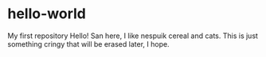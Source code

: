 # hello-world
My first repository
Hello!
San here, I like nespuik cereal and cats.
This is just something cringy that will be erased later, I hope.
